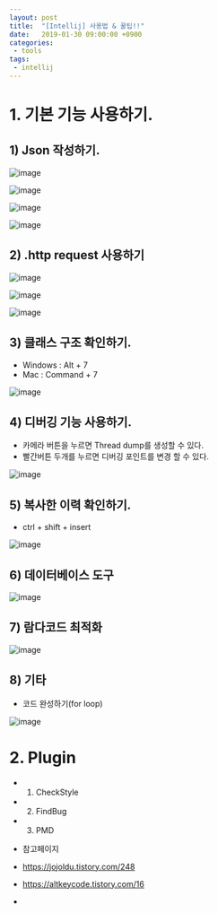```yaml
---
layout: post
title:  "[Intellij] 사용법 & 꿀팁!!"
date:   2019-01-30 09:00:00 +0900
categories:
 - tools
tags: 
 - intellij
---
```


# 1. 기본 기능 사용하기.
## 1) Json 작성하기.

![image](https://user-images.githubusercontent.com/13219787/60101744-467d8d80-9797-11e9-949e-87c7a2f3e93c.png)

![image](https://user-images.githubusercontent.com/13219787/60101751-49787e00-9797-11e9-958c-e51e94c2cb44.png)

![image](https://user-images.githubusercontent.com/13219787/60101757-4d0c0500-9797-11e9-8dc0-dea9372d68ff.png)

![image](https://user-images.githubusercontent.com/13219787/60101765-51d0b900-9797-11e9-9b03-caa2c850acf4.png)


## 2) .http request 사용하기


![image](https://user-images.githubusercontent.com/13219787/60101771-55644000-9797-11e9-8e1c-82ac8e9e11b3.png)

![image](https://user-images.githubusercontent.com/13219787/60101774-58f7c700-9797-11e9-8a96-ea62d49b2ef0.png)

![image](https://user-images.githubusercontent.com/13219787/60101780-5bf2b780-9797-11e9-8f0f-6587ab1cde17.png)

## 3) 클래스 구조 확인하기.
- Windows : Alt + 7
- Mac : Command + 7

![image](https://user-images.githubusercontent.com/13219787/60101791-61500200-9797-11e9-80d1-4be36c440a5e.png)

## 4) 디버깅 기능 사용하기.
- 카메라 버튼을 누르면 Thread dump를 생성할 수 있다.
- 빨간버튼 두개를 누르면 디버깅 포인트를 변경 할 수 있다.

![image](https://user-images.githubusercontent.com/13219787/60101801-6614b600-9797-11e9-8b9a-d2a48e8db5b6.png)

## 5) 복사한 이력 확인하기. 
- ctrl + shift + insert

![image](https://user-images.githubusercontent.com/13219787/60101817-6a40d380-9797-11e9-91ca-a0baf5d1c631.png)

## 6) 데이터베이스 도구

![image](https://user-images.githubusercontent.com/13219787/60101829-6e6cf100-9797-11e9-95f1-5c0c2e1ae57f.png)

## 7) 람다코드 최적화

![image](https://user-images.githubusercontent.com/13219787/60101842-72990e80-9797-11e9-8ad1-d10d17780ac0.png)

## 8) 기타
- 코드 완성하기(for loop)

![image](https://user-images.githubusercontent.com/13219787/60101853-7593ff00-9797-11e9-9146-42ab933e736b.png)

# 2. Plugin 
- 1) CheckStyle
- 2) FindBug
- 3) PMD





* 참고페이지

 - https://jojoldu.tistory.com/248

 - https://altkeycode.tistory.com/16

 - 
